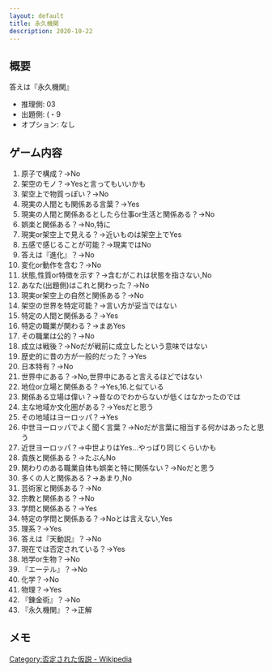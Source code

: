 ```yaml
---
layout: default
title: 永久機関
description: 2020-10-22
---
```


## 概要

答えは『永久機関』

- 推理側: 03
- 出題側: (・9
- オプション: なし

## ゲーム内容

1. 原子で構成？→No
2. 架空のモノ？→Yesと言ってもいいかも
3. 架空上で物質っぽい？→No
4. 現実の人間とも関係ある言葉？→Yes
5. 現実の人間と関係あるとしたら仕事or生活と関係ある？→No
6. 娯楽と関係ある？→No,特に
7. 現実or架空上で見える？→近いものは架空上でYes
8. 五感で感じることが可能？→現実ではNo
9. 答えは『進化』？→No
10. 変化or動作を含む？→No
11. 状態,性質or特徴を示す？→含むがこれは状態を指さない,No
12. あなた(出題側)はこれと関わった？→No
13. 現実or架空上の自然と関係ある？→No
14. 架空の世界を特定可能？→言い方が妥当ではない
15. 特定の人間と関係ある？→Yes
16. 特定の職業が関わる？→まあYes
17. その職業は公的？→No
18. 成立は戦後？→Noだが戦前に成立したという意味ではない
19. 歴史的に昔の方が一般的だった？→Yes
20. 日本特有？→No
21. 世界中にある？→No,世界中にあると言えるほどではない
22. 地位or立場と関係ある？→Yes,16.と似ている
23. 関係ある立場は偉い？→昔なのでわからないが低くはなかったのでは
24. 主な地域か文化圏がある？→Yesだと思う
25. その地域はヨーロッパ？→Yes
26. 中世ヨーロッパでよく聞く言葉？→Noだが言葉に相当する何かはあったと思う
27. 近世ヨーロッパ？→中世よりはYes…やっぱり同じくらいかも
28. 貴族と関係ある？→たぶんNo
29. 関わりのある職業自体も娯楽と特に関係ない？→Noだと思う
30. 多くの人と関係ある？→あまり,No
31. 芸術家と関係ある？→No
32. 宗教と関係ある？→No
33. 学問と関係ある？→Yes
34. 特定の学問と関係ある？→Noとは言えない,Yes
35. 理系？→Yes
36. 答えは『天動説』？→No
37. 現在では否定されている？→Yes
38. 地学or生物？→No
39. 『エーテル』？→No
40. 化学？→No
41. 物理？→Yes
42. 『錬金術』？→No
43. 『永久機関』？→正解

## メモ

[Category:否定された仮説 - Wikipedia](https://ja.wikipedia.org/wiki/Category:%E5%90%A6%E5%AE%9A%E3%81%95%E3%82%8C%E3%81%9F%E4%BB%AE%E8%AA%AC)
